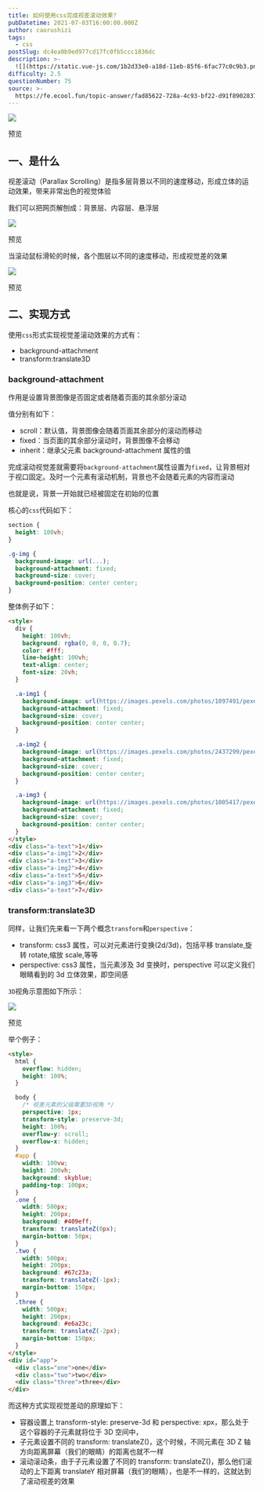 ```yaml
---
title: 如何使用css完成视差滚动效果?
pubDatetime: 2021-07-03T16:00:00.000Z
author: caorushizi
tags:
  - css
postSlug: dc4ea0b9ed977cd17fc0fb5ccc1836dc
description: >-
  ![](https://static.vue-js.com/1b2d33e0-a18d-11eb-85f6-6fac77c0c9b3.png)预览一、是什么-----视差滚动（ParallaxScro
difficulty: 2.5
questionNumber: 75
source: >-
  https://fe.ecool.fun/topic-answer/fad85622-728a-4c93-bf22-d91f8902837d?orderBy=updateTime&order=desc&tagId=11
---
```


![](https://static.vue-js.com/1b2d33e0-a18d-11eb-85f6-6fac77c0c9b3.png)

预览

## 一、是什么

视差滚动（Parallax Scrolling）是指多层背景以不同的速度移动，形成立体的运动效果，带来非常出色的视觉体验

我们可以把网页解刨成：背景层、内容层、悬浮层

![](https://static.vue-js.com/57c942a0-a1cc-11eb-85f6-6fac77c0c9b3.png)

预览

当滚动鼠标滑轮的时候，各个图层以不同的速度移动，形成视觉差的效果

![](https://static.vue-js.com/e57ab280-a1dd-11eb-ab90-d9ae814b240d.png)

预览

## 二、实现方式

使用`css`形式实现视觉差滚动效果的方式有：

- background-attachment
- transform:translate3D

### background-attachment

作用是设置背景图像是否固定或者随着页面的其余部分滚动

值分别有如下：

- scroll：默认值，背景图像会随着页面其余部分的滚动而移动
- fixed：当页面的其余部分滚动时，背景图像不会移动
- inherit：继承父元素 background-attachment 属性的值

完成滚动视觉差就需要将`background-attachment`属性设置为`fixed`，让背景相对于视口固定。及时一个元素有滚动机制，背景也不会随着元素的内容而滚动

也就是说，背景一开始就已经被固定在初始的位置

核心的`css`代码如下：

```css
section {
  height: 100vh;
}

.g-img {
  background-image: url(...);
  background-attachment: fixed;
  background-size: cover;
  background-position: center center;
}
```

整体例子如下：

```html
<style>
  div {
    height: 100vh;
    background: rgba(0, 0, 0, 0.7);
    color: #fff;
    line-height: 100vh;
    text-align: center;
    font-size: 20vh;
  }

  .a-img1 {
    background-image: url(https://images.pexels.com/photos/1097491/pexels-photo-1097491.jpeg);
    background-attachment: fixed;
    background-size: cover;
    background-position: center center;
  }

  .a-img2 {
    background-image: url(https://images.pexels.com/photos/2437299/pexels-photo-2437299.jpeg);
    background-attachment: fixed;
    background-size: cover;
    background-position: center center;
  }

  .a-img3 {
    background-image: url(https://images.pexels.com/photos/1005417/pexels-photo-1005417.jpeg);
    background-attachment: fixed;
    background-size: cover;
    background-position: center center;
  }
</style>
<div class="a-text">1</div>
<div class="a-img1">2</div>
<div class="a-text">3</div>
<div class="a-img2">4</div>
<div class="a-text">5</div>
<div class="a-img3">6</div>
<div class="a-text">7</div>
```

### transform:translate3D

同样，让我们先来看一下两个概念`transform`和`perspective`：

- transform: css3 属性，可以对元素进行变换(2d/3d)，包括平移 translate,旋转 rotate,缩放 scale,等等
- perspective: css3 属性，当元素涉及 3d 变换时，perspective 可以定义我们眼睛看到的 3d 立体效果，即空间感

`3D`视角示意图如下所示：

![](https://static.vue-js.com/24f37dd0-a18d-11eb-85f6-6fac77c0c9b3.png)

预览

举个例子：

```html
<style>
  html {
    overflow: hidden;
    height: 100%;
  }

  body {
    /* 视差元素的父级需要3D视角 */
    perspective: 1px;
    transform-style: preserve-3d;
    height: 100%;
    overflow-y: scroll;
    overflow-x: hidden;
  }
  #app {
    width: 100vw;
    height: 200vh;
    background: skyblue;
    padding-top: 100px;
  }
  .one {
    width: 500px;
    height: 200px;
    background: #409eff;
    transform: translateZ(0px);
    margin-bottom: 50px;
  }
  .two {
    width: 500px;
    height: 200px;
    background: #67c23a;
    transform: translateZ(-1px);
    margin-bottom: 150px;
  }
  .three {
    width: 500px;
    height: 200px;
    background: #e6a23c;
    transform: translateZ(-2px);
    margin-bottom: 150px;
  }
</style>
<div id="app">
  <div class="one">one</div>
  <div class="two">two</div>
  <div class="three">three</div>
</div>
```

而这种方式实现视觉差动的原理如下：

- 容器设置上 transform-style: preserve-3d 和 perspective: xpx，那么处于这个容器的子元素就将位于 3D 空间中，
- 子元素设置不同的 transform: translateZ()，这个时候，不同元素在 3D Z 轴方向距离屏幕（我们的眼睛）的距离也就不一样
- 滚动滚动条，由于子元素设置了不同的 transform: translateZ()，那么他们滚动的上下距离 translateY 相对屏幕（我们的眼睛），也是不一样的，这就达到了滚动视差的效果
